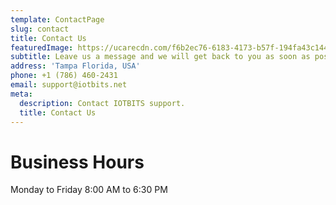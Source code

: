 ```yaml
---
template: ContactPage
slug: contact
title: Contact Us
featuredImage: https://ucarecdn.com/f6b2ec76-6183-4173-b57f-194fa43c144d/
subtitle: Leave us a message and we will get back to you as soon as possible.
address: 'Tampa Florida, USA'
phone: +1 (786) 460-2431
email: support@iotbits.net
meta:
  description: Contact IOTBITS support.
  title: Contact Us
---
```


# Business Hours

Monday to Friday 8:00 AM to 6:30 PM
